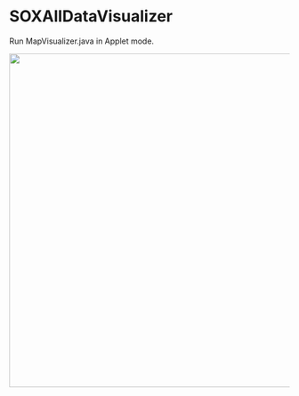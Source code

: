 # SOXAllDataVisualizer

Run MapVisualizer.java in Applet mode.

<img src="https://github.com/takuroyon/SOXAllDataVisualizer/blob/master/SOXAllDataVisualizer.png" width="600">
